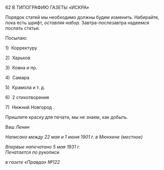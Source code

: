 62 В ТИПОГРАФИЮ ГАЗЕТЫ «ИСКРА»

Порядок статей мы необходимо должны будем изменить. Набирайте, пока есть шрифт, _оставляя набор._ Завтра-послезавтра надеемся послать статьи.

Посылаю:

1)  Корректуру

2)  Харьков

3)  Ковна и пр.

4)  Самара

5)  Крамола и т. д.

6)  2 стихотворения

7)  Нижний Новгород .

Пришлите краску для печати, мы не знаем, как добыть.

Ваш _Ленин_

_Написано между 22 мая и 1 июня 1901 г. в Мюнхене (местное)_

_Впервые напечатано 5 мая 1931 г.                                                          Печатается по рукописи_

_в газете «Правда» №122_